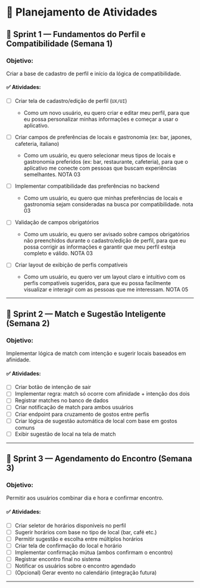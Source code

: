 # 📅 Planejamento de Atividades

## 🏁 Sprint 1 — Fundamentos do Perfil e Compatibilidade (Semana 1)

### Objetivo:
Criar a base de cadastro de perfil e início da lógica de compatibilidade.

#### ✅ Atividades:
- [ ] Criar tela de cadastro/edição de perfil (`UX/UI`)
    - Como um novo usuário, eu quero criar e editar meu perfil, para que eu possa personalizar minhas informações e começar a usar o aplicativo.

- [ ] Criar campos de preferências de locais e gastronomia (ex: bar, japones, cafeteria, italiano)
    - Como um usuário, eu quero selecionar meus tipos de locais e gastronomia preferidos (ex: bar, restaurante, cafeteria), para que o aplicativo me conecte com pessoas que buscam experiências semelhantes. NOTA 03

- [ ] Implementar compatibilidade das preferências no backend
    - Como um usuário, eu quero que minhas preferências de locais e gastronomia sejam consideradas na busca por compatibilidade. nota 03

- [ ] Validação de campos obrigatórios
    - Como um usuário, eu quero ser avisado sobre campos obrigatórios não preenchidos durante o cadastro/edição de perfil, para que eu possa corrigir as informações e garantir que meu perfil esteja completo e válido. NOTA 03

- [ ] Criar layout de exibição de perfis compatíveis
    - Como um usuário, eu quero ver um layout claro e intuitivo com os perfis compatíveis sugeridos, para que eu possa facilmente visualizar e interagir com as pessoas que me interessam. NOTA 05

---

## 🚀 Sprint 2 — Match e Sugestão Inteligente (Semana 2)

### Objetivo:
Implementar lógica de match com intenção e sugerir locais baseados em afinidade.

#### ✅ Atividades:
- [ ] Criar botão de intenção de sair 
- [ ] Implementar regra: match só ocorre com afinidade + intenção dos dois
- [ ] Registrar matches no banco de dados
- [ ] Criar notificação de match para ambos usuários
- [ ] Criar endpoint para cruzamento de gostos entre perfis
- [ ] Criar lógica de sugestão automática de local com base em gostos comuns
- [ ] Exibir sugestão de local na tela de match

---

## 🎯 Sprint 3 — Agendamento do Encontro (Semana 3)

### Objetivo:
Permitir aos usuários combinar dia e hora e confirmar encontro.

#### ✅ Atividades:
- [ ] Criar seletor de horários disponíveis no perfil
- [ ] Sugerir horários com base no tipo de local (bar, café etc.)
- [ ] Permitir sugestão e escolha entre múltiplos horários
- [ ] Criar tela de confirmação do local e horário
- [ ] Implementar confirmação mútua (ambos confirmam o encontro)
- [ ] Registrar encontro final no sistema
- [ ] Notificar os usuários sobre o encontro agendado
- [ ] (Opcional) Gerar evento no calendário (integração futura)

---
